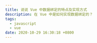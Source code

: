 ```yaml
---
title: 说说 Vue 中数据绑定的特点及实现方式
description: 在 Vue 中是如何实现数据绑定的？
tags:
  - javascript
  - vue
date: 2020-10-29 16:30:18 +0800
---
```


